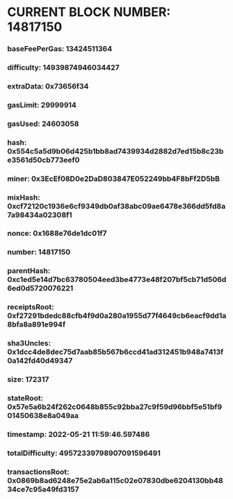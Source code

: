 # CURRENT BLOCK NUMBER: 14817150

### baseFeePerGas: 13424511364
### difficulty: 14939874946034427
### extraData: 0x73656f34
### gasLimit: 29999914
### gasUsed: 24603058
### hash: 0x554c5a5d9b06d425b1bb8ad7439934d2882d7ed15b8c23be3561d50cb773eef0
### miner: 0x3EcEf08D0e2DaD803847E052249bb4F8bFf2D5bB
### mixHash: 0xcf72120c1936e6cf9349db0af38abc09ae6478e366dd5fd8a7a98434a02308f1
### nonce: 0x1688e76de1dc01f7
### number: 14817150
### parentHash: 0xc1ed5e14d7bc63780504eed3be4773e48f207bf5cb71d506d6ed0d5720076221
### receiptsRoot: 0xf27291bdedc88cfb4f9d0a280a1955d77f4649cb6eacf9dd1a8bfa8a891e994f
### sha3Uncles: 0x1dcc4de8dec75d7aab85b567b6ccd41ad312451b948a7413f0a142fd40d49347
### size: 172317
### stateRoot: 0x57e5a6b24f262c0648b855c92bba27c9f59d96bbf5e51bf901450638e8a049aa
### timestamp: 2022-05-21 11:59:46.597486
### totalDifficulty: 49572339798907091596491
### transactionsRoot: 0x0869b8ad6248e75e2ab6a115c02e07830dbe6204130bb4834ce7c95a49fd3157
